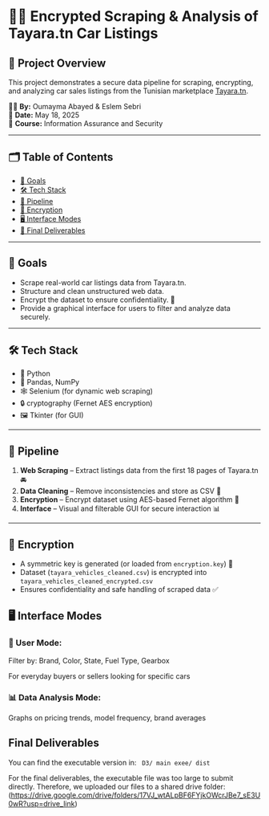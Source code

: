 # 🚗🔐 Encrypted Scraping & Analysis of Tayara.tn Car Listings

## 🧠 Project Overview
This project demonstrates a secure data pipeline for scraping, encrypting, and analyzing car sales listings from the Tunisian marketplace [Tayara.tn](https://www.tayara.tn/).

👩‍💻 **By:** Oumayma Abayed & Eslem Sebri  
📅 **Date:** May 18, 2025  
🏫 **Course:** Information Assurance and Security

---

## 🗂️ Table of Contents
- [🚀 Goals](#-goals)
- [🛠️ Tech Stack](#-tech-stack)
- [🔎 Pipeline](#-pipeline)
- [🔐 Encryption](#-encryption)
- [🖥️ Interface Modes](#-interface-modes)
- [📁 Final Deliverables ](#-Final-Deliverables)


---

## 🚀 Goals
- Scrape real-world car listings data from Tayara.tn.
- Structure and clean unstructured web data.
- Encrypt the dataset to ensure confidentiality. 🔐
- Provide a graphical interface for users to filter and analyze data securely.

---

## 🛠️ Tech Stack
- 🐍 Python
- 🧪 Pandas, NumPy
- 🕸️ Selenium (for dynamic web scraping)
- 🔒 cryptography (Fernet AES encryption)
- 🖼️ Tkinter (for GUI)

---

## 🔎 Pipeline

1. **Web Scraping** – Extract listings data from the first 18 pages of Tayara.tn 🚘
2. **Data Cleaning** – Remove inconsistencies and store as CSV 🧼
3. **Encryption** – Encrypt dataset using AES-based Fernet algorithm 🔐
4. **Interface** – Visual and filterable GUI for secure interaction 📊

---

## 🔐 Encryption
- A symmetric key is generated (or loaded from `encryption.key`) 🔑
- Dataset (`tayara_vehicles_cleaned.csv`) is encrypted into `tayara_vehicles_cleaned_encrypted.csv`
- Ensures confidentiality and safe handling of scraped data ✅


## 🖥️ Interface Modes
### 👤 User Mode:

Filter by: Brand, Color, State, Fuel Type, Gearbox

For everyday buyers or sellers looking for specific cars

### 📊 Data Analysis Mode:

Graphs on pricing trends, model frequency, brand averages

## Final Deliverables

You can find the executable version in: ``` D3/ main exee/ dist```

For the final deliverables, the executable file was too large to submit directly. Therefore, we uploaded our files to a shared drive folder: (https://drive.google.com/drive/folders/17VJ_wtALpBF6FYjkOWcrJBe7_sE3U0wR?usp=drive_link)
